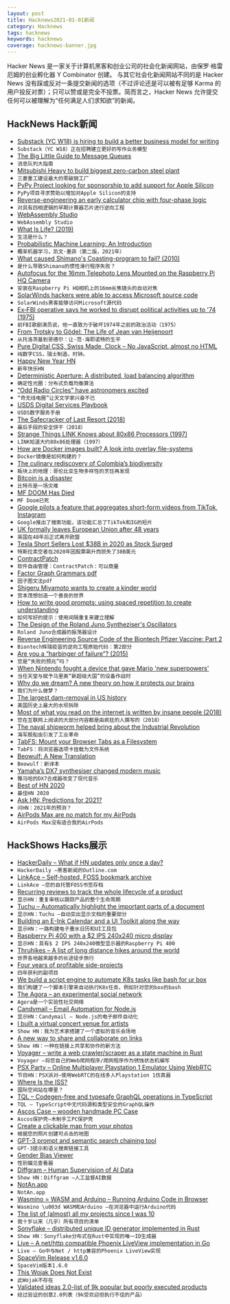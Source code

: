 ```yaml
---
layout: post
title: Hacknews2021-01-01新闻
category: Hacknews
tags: hacknews
keywords: hacknews
coverage: hacknews-banner.jpg
---
```


Hacker News 是一家关于计算机黑客和创业公司的社会化新闻网站，由保罗·格雷厄姆的创业孵化器 Y Combinator 创建。
与其它社会化新闻网站不同的是 Hacker News 没有踩或反对一条提交新闻的选项（不过评论还是可以被有足够 Karma 的用户投反对票）；只可以赞或是完全不投票。简而言之，Hacker News 允许提交任何可以被理解为“任何满足人们求知欲”的新闻。

## HackNews Hack新闻


- [Substack (YC W18) is hiring to build a better business model for writing](https://substack.com/jobs)
- `Substack（YC W18）正在招聘建立更好的写作业务模型`
- [The Big Little Guide to Message Queues](https://sudhir.io/the-big-little-guide-to-message-queues/)
- `消息队列大指南`
- [Mitsubishi Heavy to build biggest zero-carbon steel plant](https://asia.nikkei.com/Spotlight/Environment/Climate-Change/Mitsubishi-Heavy-to-build-biggest-zero-carbon-steel-plant)
- `三菱重工建设最大的零碳钢工厂`
- [PyPy Project looking for sponsorship to add support for Apple Silicon](https://morepypy.blogspot.com/2020/12/mac-meets-arm64.html)
- `PyPy项目寻求赞助以增加对Apple Silicon的支持`
- [Reverse-engineering an early calculator chip with four-phase logic](http://www.righto.com/2020/12/reverse-engineering-early-calculator.html)
- `对具有四相逻辑的早期计算器芯片进行逆向工程`
- [WebAssembly Studio](https://webassembly.studio)
- `WebAssembly Studio`
- [What Is Life? (2019)](https://berthub.eu/articles/posts/what-is-life/)
- `生活是什么？ `
- [Probabilistic Machine Learning: An Introduction](https://probml.github.io/pml-book/book1.html)
- `概率机器学习，凯文·墨菲（第二版，2021年）`
- [What caused Shimano's Coasting-program to fail? (2010)](https://yannigroth.com/2010/05/12/what-caused-shimanos-coasting-program-fail/)
- `是什么导致Shimano的惯性滑行程序失败？ `
- [Autofocus for the 16mm Telephoto Lens Mounted on the Raspberry Pi HQ Camera](https://lemariva.com/blog/2020/12/raspberry-pi-hq-camera-autofocus-telephoto-lens)
- `安装在Raspberry Pi HQ相机上的16mm长焦镜头的自动对焦`
- [SolarWinds hackers were able to access Microsoft source code](https://msrc-blog.microsoft.com/2020/12/31/microsoft-internal-solorigate-investigation-update/)
- `SolarWinds黑客能够访问Microsoft源代码`
- [Ex‐FBI operative says he worked to disrupt political activities up to '74 (1975)](https://www.nytimes.com/1975/02/24/archives/exoperative-says-he-worked-for-fbi-to-disrupt-political-activities.html)
- `前FBI歌剧演员说，他一直致力于破坏1974年之前的政治活动（1975）`
- [From Trotsky to Gödel: The Life of Jean van Heijenoort](https://www.prospectmagazine.co.uk/magazine/ray-monk-philosophy-biography-jean-van-heijenoort-kahlo-trotsky)
- `从托洛茨基到哥德尔：让·范·海耶诺特的生平`
- [Pure Digital CSS, Swiss Made, Clock – No JavaScript, almost no HTML](https://www.quaxio.com/pure_css_digital_clock.html)
- `纯数字CSS，瑞士制造，时钟。`
- [Happy New Year HN](item?id=25595865)
- `新年快乐HN`
- [Deterministic Aperture: A distributed, load balancing algorithm](https://blog.twitter.com/engineering/en_us/topics/infrastructure/2019/daperture-load-balancer.html)
- `确定性光圈：分布式负载均衡算法`
- [“Odd Radio Circles” have astronomers excited](https://singularityhub.com/2020/12/30/wtf-newly-discovered-ghostly-circles-in-the-sky-cant-be-explained-by-current-theories-and-astronomers-are-excited/)
- `“奇无线电圈”让天文学家兴奋不已`
- [USDS Digital Services Playbook](https://playbook.cio.gov/)
- `USDS数字服务手册`
- [The Safecracker of Last Resort (2018)](https://www.theatlantic.com/technology/archive/2018/12/professional-safecracker-reveals-his-craft/577897/)
- `最后手段的安全饼干（2018）`
- [Strange Things LINK Knows about 80x86 Processors (1997)](https://www.geoffchappell.com/notes/windows/archive/linkcpu.htm)
- `LINK知道大约80x86处理器（1997）`
- [How are Docker images built? A look into overlay file-systems](https://napicella.medium.com/how-are-docker-images-built-a-look-into-the-linux-overlay-file-systems-and-the-oci-specification-51d65c73c416)
- `Docker镜像是如何构建的？`
- [The culinary rediscovery of Colombia’s biodiversity](https://news.mongabay.com/2020/12/geography-on-the-plate-the-culinary-rediscovery-of-colombias-biodiversity/)
- `板块上的地理：哥伦比亚生物多样性的烹饪再发现`
- [Bitcoin is a disaster](https://www.metzdowd.com/pipermail/cryptography/2020-December/036510.html)
- `比特币是一场灾难`
- [MF DOOM Has Died](https://consequenceofsound.net/2020/12/mf-doom-dead-obituary/)
- `MF Doom已死`
- [Google pilots a feature that aggregates short-form videos from TikTok, Instagram](https://techcrunch.com/2020/12/29/google-pilots-a-search-feature-that-aggregates-short-form-videos-from-tiktok-and-instagram/)
- `Google推出了搜索功能，该功能汇总了TikTok和IG的短片`
- [UK formally leaves European Union after 48 years](https://www.rte.ie/news/brexit/2020/1231/1187075-brexit-transition-end/)
- `英国在48年后正式离开欧盟`
- [Tesla Short Sellers Lost $38B in 2020 as Stock Surged](https://finance.yahoo.com/news/tesla-short-sellers-lost-38-120733160.html)
- `特斯拉卖空者在2020年因股票飙升而损失了38B美元`
- [ContractPatch](https://sfconservancy.org/contractpatch/)
- `软件自由管理：ContractPatch：可以商量`
- [Factor Graph Grammars pdf](https://proceedings.neurips.cc/paper/2020/file/49ca03822497d26a3943d5084ed59130-Paper.pdf)
- `因子图文法pdf`
- [Shigeru Miyamoto wants to create a kinder world](https://www.newyorker.com/culture/the-new-yorker-interview/shigeru-miyamoto-wants-to-create-a-kinder-world)
- `宫本茂想创造一个善良的世界`
- [How to write good prompts: using spaced repetition to create understanding](https://andymatuschak.org/prompts/)
- `如何写好的提示：使用间隔重复来建立理解`
- [The Design of the Roland Juno Syntheziser's Oscillators](https://blog.thea.codes/the-design-of-the-juno-dco/)
- `Roland Juno合成器的振荡器设计`
- [Reverse Engineering Source Code of the Biontech Pfizer Vaccine: Part 2](https://berthub.eu/articles/posts/part-2-reverse-engineering-source-code-of-the-biontech-pfizer-vaccine/)
- `Biontech辉瑞疫苗的逆向工程原始代码：第2部分`
- [Are you a “harbinger of failure”? (2015)](https://news.mit.edu/2015/harbinger-failure-consumers-unpopular-products-1223)
- `您是“失败的预兆”吗？ `
- [When Nintendo fought a device that gave Mario 'new superpowers'](https://www.cbc.ca/archives/super-mario-enhancer-1990-1.5799393)
- `当任天堂与赋予马里奥“新超级大国”的设备作战时`
- [Why do we dream? A new theory on how it protects our brains](https://time.com/5925206/why-do-we-dream/)
- `我们为什么做梦？`
- [The largest dam-removal in US history](https://www.bbc.com/future/article/20201110-the-largest-dam-removal-project-in-american-history)
- `美国历史上最大的水坝拆除`
- [Most of what you read on the internet is written by insane people (2018)](https://www.reddit.com/r/slatestarcodex/comments/9rvroo/most_of_what_you_read_on_the_internet_is_written/)
- `您在互联网上阅读的大部分内容都是由疯狂的人撰写的（2018）`
- [The naval shipworm helped bring about the Industrial Revolution](https://twitter.com/davidfickling/status/1344404814256504832)
- `海军舰船虫引发了工业革命`
- [TabFS: Mount your Browser Tabs as a Filesystem](https://omar.website/tabfs/)
- `TabFS：将浏览器选项卡挂载为文件系统`
- [Beowulf: A New Translation](https://us.macmillan.com/excerpt?isbn=9780374720155)
- `Beowulf：新译本`
- [Yamaha’s DX7 synthesiser changed modern music](https://www.economist.com/prospero/2020/12/31/yamahas-dx7-synthesiser-changed-modern-music)
- `雅马哈的DX7合成器改变了现代音乐`
- [Best of HN 2020](https://hn.algolia.com/?dateEnd=1609415804&dateRange=custom&dateStart=1577836800&page=0&prefix=false&query=&sort=byPopularity&type=story)
- `最佳HN 2020`
- [Ask HN: Predictions for 2021?](item?id=25594068)
- `问HN：2021年的预测？`
- [AirPods Max are no match for my AirPods](https://merecivilian.com/airpodsmax/)
- `AirPods Max没有适合我的AirPods`


## HackShows Hacks展示

- [ HackerDaily – What if HN updates only once a day?](https://hackerdaily.io)
- `HackerDaily –黑客新闻的Outline.com`
- [ LinkAce – Self-hosted, FOSS bookmark archive](https://www.linkace.org/)
- `LinkAce –您的自托管FOSS书签存档`
- [ Recurring reviews to track the whole lifecycle of a product](https://www.buyforlife.com/blog/4kpaLtbnG6MkseMj44niVV/recurring-reviews-to-track-the-whole-lifecycle-of-a-product)
- `显示HN：重复审核以跟踪产品的整个生命周期`
- [ Tuchu – Automatically highlight the important parts of a document](https://tuchu.app/)
- `显示HN：Tuchu –自动突出显示文档的重要部分`
- [ Building an E-Ink Calendar and a UI Toolkit along the way](https://rahulrav.com/blog/e_ink_dashboard.html)
- `显示HN：一路构建电子墨水日历和UI工具包`
- [ Raspberry Pi 400 with a $2 IPS 240x240 micro display](https://github.com/igbit/micro-displays/blob/main/README.md)
- `显示HN：具有$ 2 IPS 240x240微型显示器的Raspberry Pi 400`
- [ Thruhikes – A list of long distance hikes around the world](https://thruhikes.net/)
- `世界各地越来越多的长途徒步旅行`
- [ Four years of profitable side-projects](https://www.coryzue.com/open/)
- `四年获利的副项目`
- [ We build a script engine to automate K8s tasks like bash for ur box](https://github.com/geertvos/automator)
- `我们构建了一个脚本引擎来自动执行K8s任务，例如针对您的box的bash`
- [ The Agora – an experimental social network](http://anagora.org/node/agora)
- `Agora是一个实验性社交网络`
- [ Candymail – Email Automation for Node.js](https://saasbase.dev/candymail)
- `显示HN：Candymail – Node.js的电子邮件自动化`
- [ I built a virtual concert venue for artists](https://timdaub.github.io/2020/12/27/wasm-stream/)
- `Show HN：我为艺术家搭建了一个虚拟的音乐会场地`
- [ A new way to share and collaborate on links](https://seelink.app)
- `Show HN：一种在链接上共享和协作的新方法`
- [ Voyager – write a web crawler/scraper as a state machine in Rust](https://github.com/mattsse/voyager)
- `Voyager –将您自己的Web爬网程序/爬网程序作为锈蚀状态机编写`
- [ PSX Party – Online Multiplayer Playstation 1 Emulator Using WebRTC](https://psxparty.kosmi.io/?ref=hn1)
- `节目HN：PSX派对–使用WebRTC的在线多人Playstation 1仿真器`
- [ Where Is the ISS?](https://pipedream.com/@demo/where-is-the-iss-p_ezCAObR/readme)
- `国际空间站在哪里？`
- [ TQL – Codegen-free and typesafe GraphQL operations in TypeScript](https://github.com/timkendall/tql)
- `TQL – TypeScript中无代码源和类型安全的GraphQL操作`
- [ Ascos Case – wooden handmade PC Case](https://ascosdesign.com/ascos-case-handmade-eco-friendly-pc-case/)
- `Ascos保护壳–木制手工PC保护壳`
- [ Create a clickable map from your photos](https://github.com/esteininger/Map-My-Experience)
- `根据您的照片创建可点击的地图`
- [ GPT-3 prompt and semantic search chaining tool](https://chronology-ui.vercel.app/)
- `GPT-3提示和语义搜索链接工具`
- [ Gender Bias Viewer](https://chanind.github.io/gender-bias-viewer)
- `性别偏见查看器`
- [ Diffgram – Human Supervision of AI Data](https://diffgram.com/)
- `Show HN：Diffgram –人工监督AI数据`
- [ NotAn.app](https://notan.app)
- `NotAn.app`
- [ Wasmino = WASM and Arduino – Running Arduino Code in Browser](https://blog.yifangu.com/2020/12/30/wasmino-wasm-arduino-running-arduino-code-in-browser/)
- `Wasmino \u003d WASM和Arduino –在浏览器中运行Arduino代码`
- [ The list of (almost) all my projects since I was 10](https://cincheo.com/renaud-pawlak/)
- `我十岁以来（几乎）所有项目的清单`
- [ Sonyflake – distributed unique ID generator implemented in Rust](https://github.com/bahlo/sonyflake-rs)
- `Show HN：Sonyflake分布式在Rust中实现的唯一ID生成器`
- [ Live – A net/http compatible Phoenix LiveView implementation in Go](https://github.com/jfyne/live)
- `Live – Go中与Net / http兼容的Phoenix LiveView实现`
- [ SpaceVim Release v1.6.0](https://spacevim.org/SpaceVim-release-v1.6.0/)
- `SpaceVim版本1.6.0`
- [ This Wojak Does Not Exist](https://thiswojakdoesnotexist.com/)
- `此Wojak不存在`
- [ Validated ideas 2.0-list of 9k popular but poorly executed products](https://gumroad.com/l/validatedideas2/nomyvfb)
- `经过验证的创意2.0列表（9k受欢迎但执行不佳的产品）`


